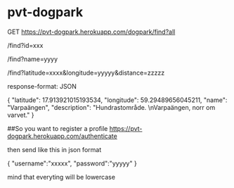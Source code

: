 # pvt-dogpark

GET https://pvt-dogpark.herokuapp.com/dogpark/find?all  

/find?id=xxx  

/find?name=yyyy   

/find?latitude=xxxx&longitude=yyyyy&distance=zzzzz


response-format: JSON

{
        "latitude": 17.913921015193534,
        "longitude": 59.29489656045211,
        "name": "Varpaängen",
        "description": "Hundrastområde. \\nVarpaängen, norr om varvet."
        }

##So you want to register a profile
https://pvt-dogpark.herokuapp.com/authenticate

then send like this in json format


 {
 "username":"xxxxx",
 "password":"yyyyy"
 }       

mind that everyting will be lowercase
